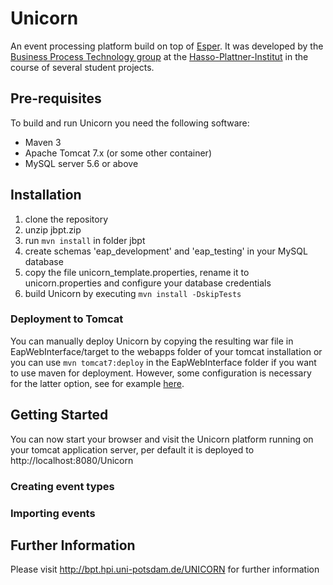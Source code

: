 # Unicorn
An event processing platform build on top of [Esper](http://espertech.com/products/esper.php). It was developed by the [Business Process Technology group](http://bpt.hpi.uni-potsdam.de) at the [Hasso-Plattner-Institut](http://hpi.de) in the course of several student projects.

## Pre-requisites 
To build and run Unicorn you need the following software:
- Maven 3
- Apache Tomcat 7.x (or some other container)
- MySQL server 5.6 or above

## Installation

1. clone the repository
2. unzip jbpt.zip
3. run ```mvn install``` in folder jbpt
4. create schemas 'eap_development' and 'eap_testing' in your MySQL database
5. copy the file unicorn_template.properties, rename it to unicorn.properties and configure your database credentials
6. build Unicorn by executing ```mvn install -DskipTests```

### Deployment to Tomcat

You can manually deploy Unicorn by copying the resulting war file in EapWebInterface/target to the webapps folder of your tomcat installation or you can use ```mvn tomcat7:deploy``` in the EapWebInterface folder if you want to use maven for deployment. However, some configuration is necessary for the latter option, see for example [here](http://www.mkyong.com/maven/how-to-deploy-maven-based-war-file-to-tomcat/).

## Getting Started

You can now start your browser and visit the Unicorn platform running on your tomcat application server, per default it is deployed to http://localhost:8080/Unicorn

### Creating event types

### Importing events


## Further Information

Please visit http://bpt.hpi.uni-potsdam.de/UNICORN for further information
